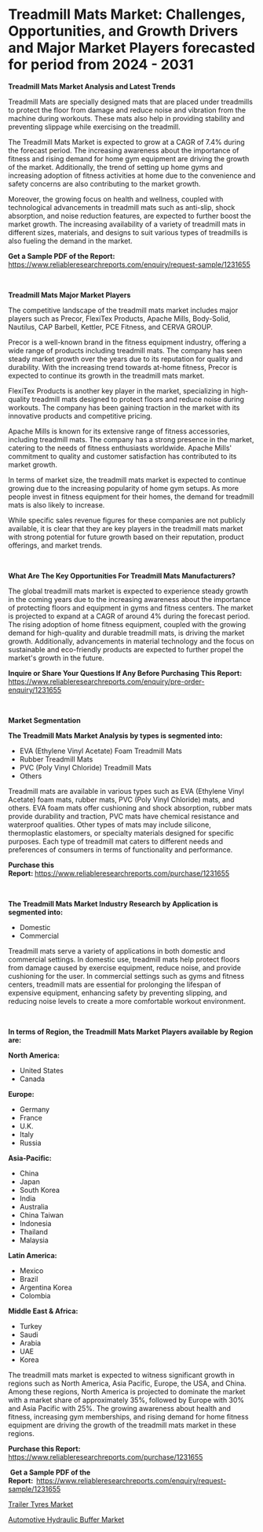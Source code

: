 <p><h1>Treadmill Mats Market: Challenges, Opportunities, and Growth Drivers and Major Market Players forecasted for period from 2024 - 2031</h1></p><p><strong>Treadmill Mats Market Analysis and Latest Trends</strong></p>
<p><p>Treadmill Mats are specially designed mats that are placed under treadmills to protect the floor from damage and reduce noise and vibration from the machine during workouts. These mats also help in providing stability and preventing slippage while exercising on the treadmill.</p><p>The Treadmill Mats Market is expected to grow at a CAGR of 7.4% during the forecast period. The increasing awareness about the importance of fitness and rising demand for home gym equipment are driving the growth of the market. Additionally, the trend of setting up home gyms and increasing adoption of fitness activities at home due to the convenience and safety concerns are also contributing to the market growth.</p><p>Moreover, the growing focus on health and wellness, coupled with technological advancements in treadmill mats such as anti-slip, shock absorption, and noise reduction features, are expected to further boost the market growth. The increasing availability of a variety of treadmill mats in different sizes, materials, and designs to suit various types of treadmills is also fueling the demand in the market.</p></p>
<p><strong>Get a Sample PDF of the Report:&nbsp;</strong> <a href="https://www.reliableresearchreports.com/enquiry/request-sample/1231655">https://www.reliableresearchreports.com/enquiry/request-sample/1231655</a></p>
<p>&nbsp;</p>
<p><strong>Treadmill Mats Major Market Players</strong></p>
<p><p>The competitive landscape of the treadmill mats market includes major players such as Precor, FlexiTex Products, Apache Mills, Body-Solid, Nautilus, CAP Barbell, Kettler, PCE Fitness, and CERVA GROUP. </p><p>Precor is a well-known brand in the fitness equipment industry, offering a wide range of products including treadmill mats. The company has seen steady market growth over the years due to its reputation for quality and durability. With the increasing trend towards at-home fitness, Precor is expected to continue its growth in the treadmill mats market.</p><p>FlexiTex Products is another key player in the market, specializing in high-quality treadmill mats designed to protect floors and reduce noise during workouts. The company has been gaining traction in the market with its innovative products and competitive pricing.</p><p>Apache Mills is known for its extensive range of fitness accessories, including treadmill mats. The company has a strong presence in the market, catering to the needs of fitness enthusiasts worldwide. Apache Mills' commitment to quality and customer satisfaction has contributed to its market growth.</p><p>In terms of market size, the treadmill mats market is expected to continue growing due to the increasing popularity of home gym setups. As more people invest in fitness equipment for their homes, the demand for treadmill mats is also likely to increase.</p><p>While specific sales revenue figures for these companies are not publicly available, it is clear that they are key players in the treadmill mats market with strong potential for future growth based on their reputation, product offerings, and market trends.</p></p>
<p>&nbsp;</p>
<p><strong>What Are The Key Opportunities For Treadmill Mats Manufacturers?</strong></p>
<p><p>The global treadmill mats market is expected to experience steady growth in the coming years due to the increasing awareness about the importance of protecting floors and equipment in gyms and fitness centers. The market is projected to expand at a CAGR of around 4% during the forecast period. The rising adoption of home fitness equipment, coupled with the growing demand for high-quality and durable treadmill mats, is driving the market growth. Additionally, advancements in material technology and the focus on sustainable and eco-friendly products are expected to further propel the market's growth in the future.</p></p>
<p><strong>Inquire or Share Your Questions If Any Before Purchasing This Report:</strong> <a href="https://www.reliableresearchreports.com/enquiry/pre-order-enquiry/1231655">https://www.reliableresearchreports.com/enquiry/pre-order-enquiry/1231655</a></p>
<p>&nbsp;</p>
<p><strong>Market Segmentation</strong></p>
<p><strong>The Treadmill Mats Market Analysis by types is segmented into:</strong></p>
<p><ul><li>EVA (Ethylene Vinyl Acetate) Foam Treadmill Mats</li><li>Rubber Treadmill Mats</li><li>PVC (Poly Vinyl Chloride) Treadmill Mats</li><li>Others</li></ul></p>
<p><p>Treadmill mats are available in various types such as EVA (Ethylene Vinyl Acetate) foam mats, rubber mats, PVC (Poly Vinyl Chloride) mats, and others. EVA foam mats offer cushioning and shock absorption, rubber mats provide durability and traction, PVC mats have chemical resistance and waterproof qualities. Other types of mats may include silicone, thermoplastic elastomers, or specialty materials designed for specific purposes. Each type of treadmill mat caters to different needs and preferences of consumers in terms of functionality and performance.</p></p>
<p><strong>Purchase this Report:&nbsp;</strong><a href="https://www.reliableresearchreports.com/purchase/1231655">https://www.reliableresearchreports.com/purchase/1231655</a></p>
<p>&nbsp;</p>
<p><strong>The Treadmill Mats Market Industry Research by Application is segmented into:</strong></p>
<p><ul><li>Domestic</li><li>Commercial</li></ul></p>
<p><p>Treadmill mats serve a variety of applications in both domestic and commercial settings. In domestic use, treadmill mats help protect floors from damage caused by exercise equipment, reduce noise, and provide cushioning for the user. In commercial settings such as gyms and fitness centers, treadmill mats are essential for prolonging the lifespan of expensive equipment, enhancing safety by preventing slipping, and reducing noise levels to create a more comfortable workout environment.</p></p>
<p>&nbsp;</p>
<p><strong>In terms of Region, the Treadmill Mats Market Players available by Region are:</strong></p>
<p>
    <p> <strong> North America: </strong>
        <ul>
            <li>United States</li>
            <li>Canada</li>
        </ul>
        </p> 
    <p> <strong> Europe: </strong>
        <ul>
            <li>Germany</li>
            <li>France</li>
            <li>U.K.</li>
            <li>Italy</li>
            <li>Russia</li>
        </ul>
        </p> 
    <p> <strong> Asia-Pacific: </strong>
        <ul>
            <li>China</li>
            <li>Japan</li>
            <li>South Korea</li>
            <li>India</li>
            <li>Australia</li>
            <li>China Taiwan</li>
            <li>Indonesia</li>
            <li>Thailand</li>
            <li>Malaysia</li>
        </ul>
        </p> 
    <p> <strong> Latin America: </strong>
        <ul>
            <li>Mexico</li>
            <li>Brazil</li>
            <li>Argentina Korea</li>
            <li>Colombia</li>
        </ul>
        </p> 
    <p> <strong> Middle East & Africa: </strong>
        <ul>
            <li>Turkey</li>
            <li>Saudi</li>
            <li>Arabia</li>
            <li>UAE</li>
            <li>Korea</li>
        </ul>
    </p>
    </p>
<p><p>The treadmill mats market is expected to witness significant growth in regions such as North America, Asia Pacific, Europe, the USA, and China. Among these regions, North America is projected to dominate the market with a market share of approximately 35%, followed by Europe with 30% and Asia Pacific with 25%. The growing awareness about health and fitness, increasing gym memberships, and rising demand for home fitness equipment are driving the growth of the treadmill mats market in these regions.</p></p>
<p><strong>Purchase this Report: </strong><a href="https://www.reliableresearchreports.com/purchase/1231655">https://www.reliableresearchreports.com/purchase/1231655</a></p>
<p>&nbsp;<strong>Get a Sample PDF of the Report:&nbsp;&nbsp;</strong><a href="https://www.reliableresearchreports.com/enquiry/request-sample/1231655">https://www.reliableresearchreports.com/enquiry/request-sample/1231655</a></p>
<p><strong></strong></p>
<p><p><a href="https://github.com/RichRobinson5/Market-Research-Report-List-4/blob/main/trailer-tyres-market.md">Trailer Tyres Market</a></p><p><a href="https://cautious-neon-760.notion.site/Insights-into-Automotive-Hydraulic-Buffer-Market-Size-Analysing-Market-Share-Trends-and-Growth-fr-5eb934744e394413a14498e72c170e6e">Automotive Hydraulic Buffer Market</a></p></p>